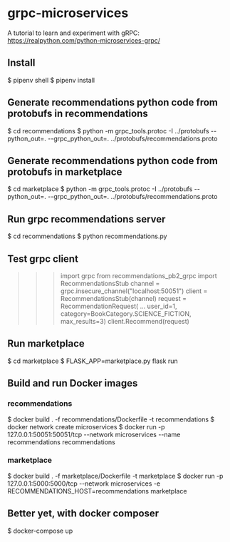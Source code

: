 # grpc-microservices

A tutorial to learn and experiment with gRPC: https://realpython.com/python-microservices-grpc/

## Install

$ pipenv shell
$ pipenv install

## Generate recommendations python code from protobufs in recommendations

$ cd recommendations
$ python -m grpc_tools.protoc -I ../protobufs --python_out=. --grpc_python_out=. ../protobufs/recommendations.proto
## Generate recommendations python code from protobufs in marketplace

$ cd marketplace
$ python -m grpc_tools.protoc -I ../protobufs --python_out=. --grpc_python_out=. ../protobufs/recommendations.proto

## Run grpc recommendations server

$ cd recommendations
$ python recommendations.py

## Test grpc client

>>> import grpc
>>> from recommendations_pb2_grpc import RecommendationsStub
>>> channel = grpc.insecure_channel("localhost:50051")
>>> client = RecommendationsStub(channel)
>>> request = RecommendationRequest(
...    user_id=1, category=BookCategory.SCIENCE_FICTION, max_results=3)
>>> client.Recommend(request)

## Run marketplace

$ cd marketplace
$ FLASK_APP=marketplace.py flask run

## Build and run Docker images

### recommendations

$ docker build . -f recommendations/Dockerfile -t recommendations
$ docker network create microservices
$ docker run -p 127.0.0.1:50051:50051/tcp --network microservices --name recommendations recommendations

### marketplace

$ docker build . -f marketplace/Dockerfile -t marketplace
$ docker run -p 127.0.0.1:5000:5000/tcp --network microservices -e RECOMMENDATIONS_HOST=recommendations marketplace

## Better yet, with docker composer

$ docker-compose up
